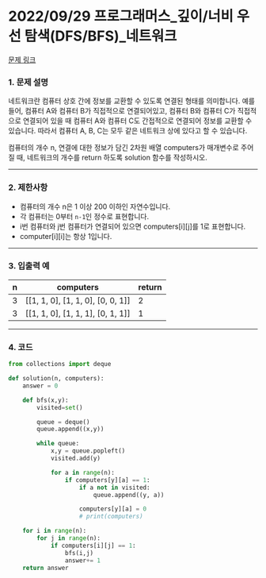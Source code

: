 # 2022/09/29 프로그래머스_깊이/너비 우선 탐색(DFS/BFS)_네트워크

[문제 링크](https://school.programmers.co.kr/learn/courses/30/lessons/43162#)

### **1. 문제 설명**

네트워크란 컴퓨터 상호 간에 정보를 교환할 수 있도록 연결된 형태를 의미합니다. 예를 들어, 컴퓨터 A와 컴퓨터 B가 직접적으로 연결되어있고, 컴퓨터 B와 컴퓨터 C가 직접적으로 연결되어 있을 때 컴퓨터 A와 컴퓨터 C도 간접적으로 연결되어 정보를 교환할 수 있습니다. 따라서 컴퓨터 A, B, C는 모두 같은 네트워크 상에 있다고 할 수 있습니다.

컴퓨터의 개수 n, 연결에 대한 정보가 담긴 2차원 배열 computers가 매개변수로 주어질 때, 네트워크의 개수를 return 하도록 solution 함수를 작성하시오.

---

### **2. 제한사항**

- 컴퓨터의 개수 n은 1 이상 200 이하인 자연수입니다.
- 각 컴퓨터는 0부터 `n-1`인 정수로 표현합니다.
- i번 컴퓨터와 j번 컴퓨터가 연결되어 있으면 computers[i][j]를 1로 표현합니다.
- computer[i][i]는 항상 1입니다.

---

### **3. 입출력 예**

| n | computers | return |
| --- | --- | --- |
| 3 | [[1, 1, 0], [1, 1, 0], [0, 0, 1]] | 2 |
| 3 | [[1, 1, 0], [1, 1, 1], [0, 1, 1]] | 1 |

---

### 4. 코드

```python
from collections import deque

def solution(n, computers):
    answer = 0

    def bfs(x,y):
        visited=set()

        queue = deque()
        queue.append((x,y))

        while queue:
            x,y = queue.popleft()
            visited.add(y)

            for a in range(n):
                if computers[y][a] == 1:
                    if a not in visited:
                        queue.append((y, a))

                    computers[y][a] = 0
                    # print(computers)

    for i in range(n):
        for j in range(n):
            if computers[i][j] == 1:
                bfs(i,j)
                answer+= 1
    return answer
```